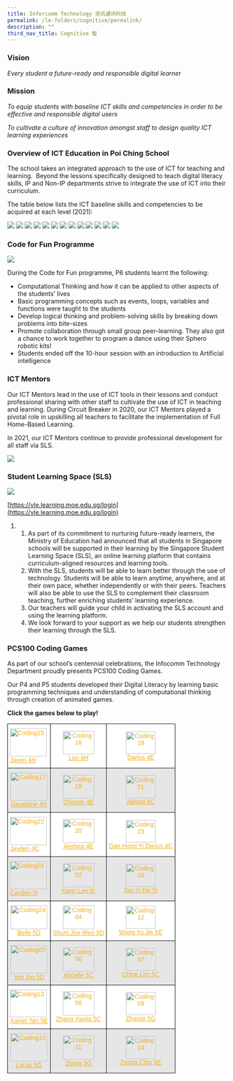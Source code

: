 ```yaml
---
title: Inforcomm Technology 资讯通讯科技
permalink: /le-folders/cognitive/permalink/
description: ""
third_nav_title: Cognitive 智
---
```

### Vision

_Every student a future-ready and responsible digital learner_

### Mission

_To equip students with baseline ICT skills and competencies in order to be effective and responsible digital users_

_To cultivate a culture of innovation amongst staff to design quality ICT learning experiences_

### Overview of ICT Education in Poi Ching School


The school takes an integrated approach to the use of ICT for teaching and learning.&nbsp; Beyond the lessons specifically designed to teach digital literacy skills, IP and Non-IP departments strive to integrate the use of ICT into their curriculum.

The table below lists the ICT baseline skills and competencies to be acquired at each level (2021):

![](/images/ICT-Skills-2021.jpg)
![](/images/ICT2020-02.jpg)
![](/images/ICT2020-08.jpg)
![](/images/ICT2020-09.jpg)
![](/images/ICT2020-10.jpg)
![](/images/ICT2020-11.jpg)
![](/images/ICT2020-12.jpg)
![](/images/ICT2020-13.jpg)
![](/images/ICT2020-14.jpg)
![](/images/ICT2020-15.jpg)
![](/images/ICT2020-16.jpg)
![](/images/ICT2020-03-1350x1370.jpg)
![](/images/ict1.png)

### Code for Fun Programme
![](/images/ICT2020-05.jpg)

During the Code for Fun programme, P6 students learnt the following:

*   Computational Thinking and how it can be applied to other aspects of the students’ lives
*   Basic programming concepts such as events, loops, variables and functions were taught to the students
*   Develop logical thinking and problem-solving skills by breaking down problems into bite-sizes
*   Promote collaboration through small group peer-learning. They also got a chance to work together to program a dance using their Sphero robotic kits!
*   Students ended off the 10-hour session with an introduction to Artificial intelligence

### ICT Mentors

Our ICT Mentors lead in the use of ICT tools in their lessons and conduct professional sharing with other staff to cultivate the use of ICT in teaching and learning. During Circuit Breaker in 2020, our ICT Mentors played a pivotal role in upskilling all teachers to facilitate the implementation of Full Home-Based Learning.

In 2021, our ICT Mentors continue to provide professional development for all staff via SLS.

![](/images/ICTM2021.jpg)

### Student Learning Space (SLS)
![](/images/infocom5.jpg)

[https://vle.learning.moe.edu.sg/login](https://vle.learning.moe.edu.sg/login)

1.  1.  As part of its commitment to nurturing future-ready learners, the Ministry of Education had announced that all students in Singapore schools will be supported in their learning by the Singapore Student Learning Space (SLS), an online learning platform that contains curriculum-aligned resources and learning tools.
    2.  With the SLS, students will be able to learn better through the use of technology. Students will be able to learn anytime, anywhere, and at their own pace, whether independently or with their peers. Teachers will also be able to use the SLS to complement their classroom teaching, further enriching students’ learning experience.
    3.  Our teachers will guide your child in activating the SLS account and using the learning platform.
    4.  We look forward to your support as we help our students strengthen their learning through the SLS.

### PCS100 Coding Games

As part of our school’s centennial celebrations, the Infocomm Technology Department proudly presents PCS100 Coding Games.

Our P4 and P5 students developed their Digital Literacy by learning basic programming techniques and understanding of computational thinking through creation of animated games.&nbsp;

**Click the games below to play!**

<style type="text/css">
.tg  {border-collapse:collapse;border-spacing:0;}
.tg td{border-color:black;border-style:solid;border-width:1px;font-family:Arial, sans-serif;font-size:14px;
  overflow:hidden;padding:10px 5px;word-break:normal;}
.tg th{border-color:black;border-style:solid;border-width:1px;font-family:Arial, sans-serif;font-size:14px;
  font-weight:normal;overflow:hidden;padding:10px 5px;word-break:normal;}
.tg .tg-531m{background-color:#FFF;color:#F1AE16;text-align:center;text-decoration:underline;vertical-align:middle}
.tg .tg-b36l{background-color:#E6E6E6;color:#F1AE16;text-align:left;text-decoration:underline;vertical-align:middle}
.tg .tg-b04k{background-color:#FFF;color:#F1AE16;text-align:left;text-decoration:underline;vertical-align:middle}
.tg .tg-eixh{background-color:#E6E6E6;color:#F1AE16;text-align:center;text-decoration:underline;vertical-align:middle}
</style>
<table class="tg">
<thead>
  <tr>
    <th class="tg-b04k"><img src="/images/Coding15.jpeg" alt="Coding15" width="84" height="64"><br><a href="https://scratch.mit.edu/projects/450875773/"><span style="text-decoration:underline;color:#F1AE16;background-color:transparent">Javen 4H</span></a></th>
    <th class="tg-531m"><img src="/images/Coding16.jpeg" alt="Coding16" width="72" height="53"><br><a href="https://scratch.mit.edu/projects/450875370/"><span style="text-decoration:underline;color:#F1AE16;background-color:transparent">Lori 4H</span></a></th>
    <th class="tg-531m"><img src="/images/Coding18.jpeg" alt="Coding18" width="68" height="51"><br><a href="https://scratch.mit.edu/projects/450733946/"><span style="text-decoration:underline;color:#F1AE16;background-color:transparent">Darius 4E</span></a></th>
  </tr>
</thead>
<tbody>
  <tr>
    <td class="tg-eixh"><img src="/images/Coding17.jpeg" alt="Coding17" width="84" height="64"><br><a href="https://scratch.mit.edu/projects/450874987/"><span style="text-decoration:underline;color:#F1AE16;background-color:transparent">Geraldine 4H</span></a></td>
    <td class="tg-eixh"><img src="/images/Coding19.jpeg" alt="Coding19" width="72" height="54"><br><a href="https://scratch.mit.edu/projects/450733708/"><span style="text-decoration:underline;color:#F1AE16;background-color:transparent">Chester 4E</span></a></td>
    <td class="tg-eixh"><img src="/images/Coding21.jpeg" alt="Coding21" width="68" height="52"><br><a href="https://scratch.mit.edu/projects/448646533/"><span style="text-decoration:underline;color:#F1AE16;background-color:transparent">Abigail 4C</span></a></td>
  </tr>
  <tr>
    <td class="tg-b04k"><img src="/images/Coding22.jpeg" alt="Coding22" width="84" height="64"><br><a href="https://scratch.mit.edu/projects/450688827/"><span style="text-decoration:underline;color:#F1AE16;background-color:transparent">Jayden 4C</span></a></td>
    <td class="tg-531m"><img src="/images/Coding20.jpeg" alt="Coding20" width="72" height="54"><br><a href="https://scratch.mit.edu/projects/450733388/"><span style="text-decoration:underline;color:#F1AE16;background-color:transparent">Alethea 4E</span></a></td>
    <td class="tg-531m"><img src="/images/Coding23.jpeg" alt="Coding23" width="68" height="51"><br><a href="https://scratch.mit.edu/projects/450688399/"><span style="text-decoration:underline;color:#F1AE16;background-color:transparent">Gan Hong Yi Darius 4C</span></a></td>
  </tr>
  <tr>
    <td class="tg-b36l"><img src="/images/Coding01.jpeg" alt="Coding01" width="84" height="64"><br><a href="https://scratch.mit.edu/projects/450973051/"><span style="text-decoration:underline;color:#F1AE16;background-color:transparent">Cayden 5I</span></a></td>
    <td class="tg-eixh"><img src="/images/Coding02.jpeg" alt="Coding02" width="72" height="54"><br><a href="https://scratch.mit.edu/projects/450974730/"><span style="text-decoration:underline;color:#F1AE16;background-color:transparent">Karin Lee 5I</span></a></td>
    <td class="tg-eixh"><img src="/images/Coding03.jpeg" alt="Coding03" width="68" height="52"><br><a href="https://scratch.mit.edu/projects/450976336/"><span style="text-decoration:underline;color:#F1AE16;background-color:transparent">Tan Yi Fei 5I</span></a></td>
  </tr>
  <tr>
    <td class="tg-531m"><img src="/images/Coding24-768x495.jpeg" alt="Coding24" width="84" height="54"><br><a href="https://scratch.mit.edu/projects/450981094/"><span style="text-decoration:underline;color:#F1AE16;background-color:transparent">Belle 5D</span></a></td>
    <td class="tg-531m"><img src="/images/Coding04.jpeg" alt="Coding04" width="72" height="54"><br><a href="https://scratch.mit.edu/projects/450982070/"><span style="text-decoration:underline;color:#F1AE16;background-color:transparent">Shum Joe Wen 5D</span></a></td>
    <td class="tg-531m"><img src="/images/Coding12.jpeg" alt="Coding12" width="68" height="52"><br><a href="https://scratch.mit.edu/projects/450926882/"><span style="text-decoration:underline;color:#F1AE16;background-color:transparent">Wong Yu Jie 5E</span></a></td>
  </tr>
  <tr>
    <td class="tg-eixh"><img src="/images/Coding05.jpeg" alt="Coding05" width="84" height="64"><br><a href="https://scratch.mit.edu/projects/450982344/"><span style="text-decoration:underline;color:#F1AE16;background-color:transparent">Yee Xin 5D</span></a></td>
    <td class="tg-eixh"><img src="/images/Coding06.jpeg" alt="Coding06" width="72" height="55"><br><a href="https://scratch.mit.edu/projects/450978243/"><span style="text-decoration:underline;color:#F1AE16;background-color:transparent">Abrielle 5C</span></a></td>
    <td class="tg-eixh"><img src="/images/Coding07.jpeg" alt="Coding07" width="68" height="52"><br><a href="https://scratch.mit.edu/projects/450979314/"><span style="text-decoration:underline;color:#F1AE16;background-color:transparent">Chloe Lim 5C</span></a></td>
  </tr>
  <tr>
    <td class="tg-b04k"><img src="/images/Coding13.jpeg" alt="Coding13" width="84" height="63"><br><a href="https://scratch.mit.edu/projects/450927095/"><span style="text-decoration:underline;color:#F1AE16;background-color:transparent">Xavier Tan 5E</span></a></td>
    <td class="tg-531m"><img src="/images/Coding08.jpeg" alt="Coding08" width="72" height="55"><br><a href="https://scratch.mit.edu/projects/450979617/"><span style="text-decoration:underline;color:#F1AE16;background-color:transparent">Zhang Yaojia 5C</span></a></td>
    <td class="tg-531m"><img src="/images/Coding09.jpeg" alt="Coding09" width="68" height="52"><br><a href="https://scratch.mit.edu/projects/450949121/"><span style="text-decoration:underline;color:#F1AE16;background-color:transparent">Zhanjie 5G</span></a></td>
  </tr>
  <tr>
    <td class="tg-eixh"><img src="/images/Coding10.jpeg" alt="Coding10" width="84" height="64"><br><a href="https://scratch.mit.edu/projects/450948496/"><span style="text-decoration:underline;color:#F1AE16;background-color:transparent">Lucas 5G</span></a></td>
    <td class="tg-eixh"><img src="/images/Coding11.jpeg" alt="Coding11" width="72" height="55"><br><a href="https://scratch.mit.edu/projects/450949354/"><span style="text-decoration:underline;color:#F1AE16;background-color:transparent">Ziqing 5G</span></a></td>
    <td class="tg-eixh"><img src="/images/Coding14.jpeg" alt="Coding14" width="68" height="52"><br><a href="https://scratch.mit.edu/projects/450927435/"><span style="text-decoration:underline;color:#F1AE16;background-color:transparent">Zenda Chin 5E</span></a></td>
  </tr>
</tbody>
</table>